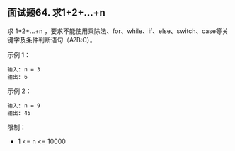 ## 面试题64. 求1+2+…+n
求 1+2+...+n ，要求不能使用乘除法、for、while、if、else、switch、case等关键字及条件判断语句（A?B:C）。

 

示例 1：
```
输入: n = 3
输出: 6
```
示例 2：
```
输入: n = 9
输出: 45
``` 

限制：

+ 1 <= n <= 10000